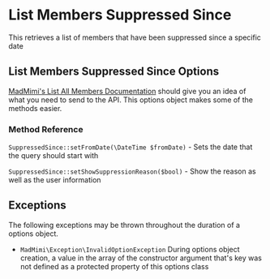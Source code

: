 # List Members Suppressed Since

This retrieves a list of members that have been suppressed since a specific date

## List Members Suppressed Since Options

[MadMimi's List All Members Documentation](https://madmimi.com/developer/lists) should give you an idea
of what you need to send to the API.  This options object makes some of the methods easier.

### Method Reference

`SuppressedSince::setFromDate(\DateTime $fromDate)` - Sets the date that the query should start with

`SuppressedSince::setShowSuppressionReason($bool)` - Show the reason as well as the user information

## Exceptions

The following exceptions may be thrown throughout the duration of a options object.

- `MadMimi\Exception\InvalidOptionException` During options object creation, a value in the array of the constructor argument that's key was not defined as a protected property of this options class
